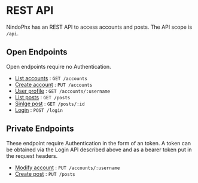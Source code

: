 # REST API

NindoPhx has an REST API to access accounts and posts. The API scope is `/api`.

## Open Endpoints

Open endpoints require no Authentication.

* [List accounts](api/accounts/list-accounts.md) : `GET /accounts`
* [Create account](api/accounts/create-account.md) : `PUT /accounts`
* [User profile](api/accounts/get-account.md) : `GET /accounts/:username`
* [List posts](api/posts/list-posts.md) : `GET /posts`
* [Sinlge post](api/posts/get-post.md) : `GET /posts/:id`
* [Login](api/login.md) : `POST /login`

## Private Endpoints

These endpoint require Authentication in the form of an token. A token can be obtained via the Login API described above and as a bearer token put in the request headers.

* [Modify account](api/accounts/modify-account.md) : `PUT /accounts/:username`
* [Create post](api/posts/create-post.md) : `PUT /posts`
